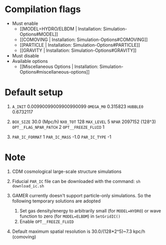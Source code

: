 # Compilation flags
- Must enable
   - [[MODEL=HYDRO/ELBDM | Installation: Simulation-Options#MODEL]]
   - [[COMOVING | Installation: Simulation-Options#COMOVING]]
   - [[PARTICLE | Installation: Simulation-Options#PARTICLE]]
   - [[GRAVITY | Installation: Simulation-Options#GRAVITY]]
- Must disable
- Available options
   - [[Miscellaneous Options | Installation: Simulation-Options#miscellaneous-options]]


# Default setup
1. `A_INIT`                  0.00990099009900990099
   `OMEGA_M0`                0.315823
   `HUBBLE0`                 0.6732117

2. `BOX_SIZE`                30.0 (Mpc/h)
   `NX0_TOT`                 128
   `MAX_LEVEL`               5
   `NPAR`                    2097152 (128^3)
   `OPT__FLAG_NPAR_PATCH`    2
   `OPT__FREEZE_FLUID`       1

3. `PAR_IC_FORMAT`           1
   `PAR_IC_MASS`            -1.0
   `PAR_IC_TYPE`            -1


# Note
1. CDM cosmological large-scale structure simulations

2. Fiducial `PAR_IC` file can be downloaded with the command: `sh download_ic.sh`

3. GAMER currently doesn't support particle-only simulations. So the following temporary solutions are adopted
   1. Set gas density/energy to arbitrarily small (for `MODEL=HYDRO`) or wave function to zero (for `MODEL=ELBDM`) in `SetGridIC()`
   2. Enable `OPT__FREEZE_FLUID`

4. Default maximum spatial resolution is 30.0/(128*2^5)~7.3 kpc/h (comoving)
